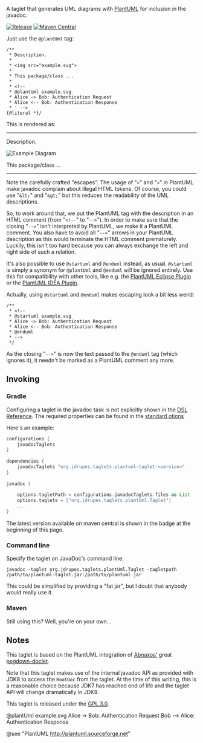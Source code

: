 A taglet that generates UML diagrams with 
[PlantUML](http://plantuml.sourceforge.net/) for inclusion in the javadoc.

 
[![Release](https://jitpack.io/v/mnlipp/jdrupes-taglets.svg)](https://jitpack.io/#mnlipp/jdrupes-taglets)
[![Maven Central](https://img.shields.io/maven-central/v/org.jdrupes.taglets/plantuml-taglet.svg)](http://search.maven.org/#search%7Cga%7C1%7Cg%3A%22org.jdrupes.taglets%22%20AND%20a%3A%22plantuml-taglet%22)
  
Just use the `@plantUml` tag:

```
/**
 * Description.
 *
 * <img src="example.svg">
 *
 * This package/class ...
 *
 * <!--
 * @plantUml example.svg
 * Alice -> Bob: Authentication Request
 * Alice <-- Bob: Authentication Response
 * ' -->
{@literal *}/
```

This is rendered as:
 
---
 
Description.
 
![Example Diagram](example.svg)
 
This package/class ...
 
---
 
Note the carefully crafted "escapes". The usage of "`<`" and "`>`" in PlantUML 
make javadoc complain about illegal HTML tokens. Of course, you could use
"`&lt;`" and "`&gt;`" but this reduces the readability of the UML descriptions.
 
So, to work around that, we put the PlantUML tag with the description in 
an HTML comment (from "`<!--`" to "`-->`"). In order to make sure that
the closing "`-->`" isn't interpreted by PlantUML, we make it a PlantUML 
comment. You also have to avoid all "`-->`" arrows in your PlantUML description
as this would terminate the HTML comment prematurely. Luckily, this isn't too 
hard because you can always exchange the left and right side of such a relation.  
 
It's also possible to use `@startuml` and `@enduml` instead, as usual. `@startuml` is
simply a synonym for `@plantUml` and `@enduml` will be ignored entirely. Use this for
compatibility with other tools, like e.g. the 
[PlantUML Eclipse Plugin](http://plantuml.com/eclipse) or the
[PlantUML IDEA Plugin](https://github.com/esteinberg/plantuml4idea).
 
Actually, using `@startuml` and `@enduml` makes escaping look a bit less weird:
 
```
/**
 * <!--
 * @startuml example.svg
 * Alice -> Bob: Authentication Request
 * Alice <-- Bob: Authentication Response
 * @enduml
 * -->
 */
```
 
As the closing "`-->`" is now the text passed to the `@enduml` tag
(which ignores it), it needn't be marked as a PlantUML comment any more.

Invoking
--------
 
### Gradle
 
Configuring a taglet in the javadoc task is not explicitly shown in the
[DSL Reference](https://docs.gradle.org/current/dsl/org.gradle.api.tasks.javadoc.Javadoc.html).
The required properties can be found in the 
[standard otions](https://docs.gradle.org/current/javadoc/org/gradle/external/javadoc/StandardJavadocDocletOptions.html)
 
Here's an example:
 
```gradle
configurations {
    javadocTaglets
}
 
dependencies {
    javadocTaglets "org.jdrupes.taglets:plantuml-taglet:<version>"
}
 
javadoc {
 
    options.tagletPath = configurations.javadocTaglets.files as List
    options.taglets = ["org.jdrupes.taglets.plantUml.Taglet"]
    ...
}
```
 
The latest version available on maven central is shown in the badge at the
beginning of this page.
 
### Command line
 
Specify the taglet on JavaDoc's command line:
 
```
javadoc -taglet org.jdrupes.taglets.plantUml.Taglet -tagletpath /path/to/plantuml-taglet.jar:/path/to/plantuml.jar
```
 
This could be simplified by providing a "fat jar", but I doubt that anybody would
really use it.
 
 
### Maven
 
Still using this? Well, you're on your own...
 
Notes
-----

This taglet is based on the PlantUML integration of
[Abnaxos'](https://github.com/Abnaxos) 
great [pegdown-doclet](https://github.com/Abnaxos/pegdown-doclet).
 
Note that this taglet makes use of the internal javadoc API as provided with
JDK8 to access the `RootDoc` from the taglet. At the time of this writing, this 
is a reasonable choice because JDK7 has reached end of life and the taglet API
will change dramatically in JDK9. 
 
This taglet is released under the
[GPL 3.0](http://www.gnu.org/licenses/gpl-3.0-standalone.html).
  
@plantUml example.svg
Alice -> Bob: Authentication Request
Bob --> Alice: Authentication Response

@see "PlantUML <http://plantuml.sourceforge.net>"
